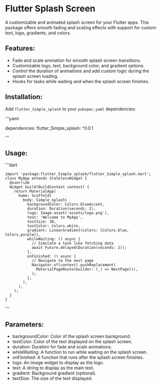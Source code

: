 # Flutter Splash Screen

A customizable and animated splash screen for your Flutter apps. This package offers smooth fading and scaling effects with support for custom text, logo, gradients, and colors.

## Features:
- Fade and scale animation for smooth splash screen transitions.
- Customizable logo, text, background color, and gradient options.
- Control the duration of animations and add custom logic during the splash screen loading.
- Hooks for tasks while waiting and when the splash screen finishes.

## Installation:

Add `flutter_Simple_splash` to your `pubspec.yaml` dependencies:

'''yaml

dependencies:
  flutter_Simple_splash: ^0.0.1
  
'''

## Usage:

'''dart

    import 'package:flutter_Simple_splash/flutter_Simple_splash.dart';
    class MyApp extends StatelessWidget {
      @override
      Widget build(BuildContext context) {
        return MaterialApp(
          home: Scaffold(
            body: Simple_splash(
              backgroundColor: Colors.blueAccent,
              duration: Duration(seconds: 2),
              logo: Image.asset('assets/logo.png'),
              text: 'Welcome to MyApp',
              textSize: 30,
              textColor: Colors.white,
              gradient: LinearGradient(colors: [Colors.blue, Colors.purple]),
              whileWaiting: () async {
                // Simulate a task like fetching data
                await Future.delayed(Duration(seconds: 2));
              },
              onFinished: () async {
                // Navigate to the next page
                Navigator.of(context).pushReplacement(
                  MaterialPageRoute(builder: (_) => NextPage()),
                );
              },
            ),
          ),
        );
      }
    }
    
'''

## Parameters:
* backgroundColor: Color of the splash screen background.
* textColor: Color of the text displayed on the splash screen.
* duration: Duration for fade and scale animations.
* whileWaiting: A function to run while waiting on the splash screen.
* onFinished: A function that runs after the splash screen finishes.
* logo: An image widget to display as the logo.
* text: A string to display as the main text.
* gradient: Background gradient (optional).
* textSize: The size of the text displayed.



